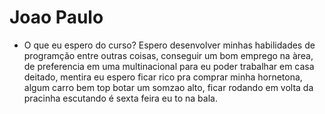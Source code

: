 # Joao Paulo

- O que eu espero do curso?
Espero desenvolver minhas habilidades de programção entre outras coisas, conseguir um bom emprego na àrea, de preferencia em uma multinacional para eu poder trabalhar em casa deitado, mentira eu espero ficar rico pra comprar minha hornetona, algum carro bem top botar um somzao alto, ficar rodando em volta da pracinha escutando é sexta feira eu to na bala.